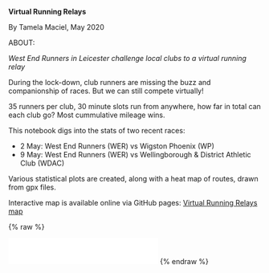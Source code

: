 **Virtual Running Relays**

By Tamela Maciel, May 2020

ABOUT:

*West End Runners in Leicester challenge local clubs to a virtual running relay*

During the lock-down, club runners are missing the buzz and companionship of races. But we can still compete virtually!

35 runners per club, 30 minute slots run from anywhere, how far in total can each club go? 
Most cummulative mileage wins.

This notebook digs into the stats of two recent races:  
* 2 May: West End Runners (WER) vs Wigston Phoenix (WP)  
* 9 May: West End Runners (WER) vs Wellingborough & District Athletic Club (WDAC)  

Various statistical plots are created, along with a heat map of routes, drawn from gpx files.

Interactive map is available online via GitHub pages: [Virtual Running Relays map](https://tamelamaciel.github.io/virtual_running_relays/)


{% raw %}
<iframe frameborder="no" border="0" marginwidth="0" marginheight="0" width=298 height=52 src="_includes/map_WER_vs_WDAC.html"></iframe>
{% endraw %}